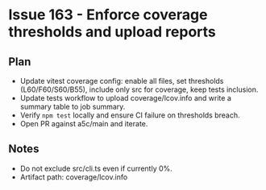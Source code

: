 # Issue 163 - Enforce coverage thresholds and upload reports

## Plan
- Update vitest coverage config: enable all files, set thresholds (L60/F60/S60/B55), include only src for coverage, keep tests inclusion.
- Update tests workflow to upload coverage/lcov.info and write a summary table to job summary.
- Verify `npm test` locally and ensure CI failure on thresholds breach.
- Open PR against a5c/main and iterate.

## Notes
- Do not exclude src/cli.ts even if currently 0%.
- Artifact path: coverage/lcov.info
